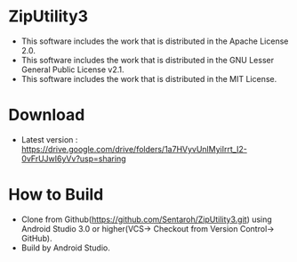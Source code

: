 # ZipUtility3

- This software includes the work that is distributed in the Apache License 2.0.
- This software includes the work that is distributed in the GNU Lesser General Public License v2.1.
- This software includes the work that is distributed in the MIT License.

# Download

- Latest version : https://drive.google.com/drive/folders/1a7HVyvUnlMyiIrrt_I2-0vFrUJwI6yVv?usp=sharing

# How to Build

- Clone from Github(https://github.com/Sentaroh/ZipUtility3.git) using Android Studio 3.0 or higher(VCS-> Checkout from Version Control-> GitHub).
- Build by Android Studio.